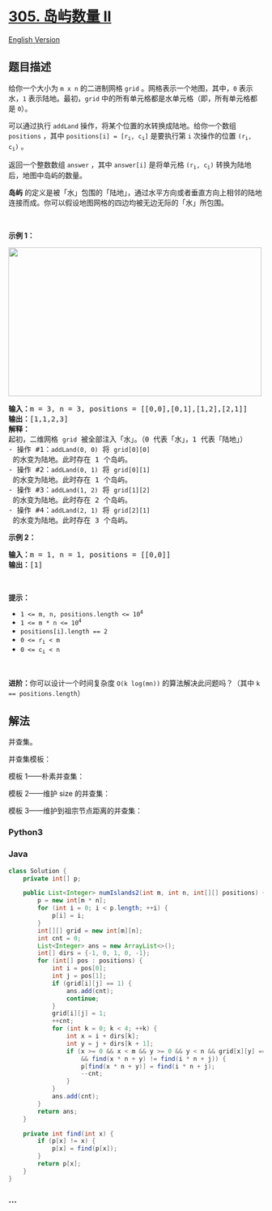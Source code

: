 # [305. 岛屿数量 II](https://leetcode.cn/problems/number-of-islands-ii)

[English Version](/solution/0300-0399/0305.Number%20of%20Islands%20II/README_EN.md)

## 题目描述

<!-- 这里写题目描述 -->

<p>给你一个大小为 <code>m x n</code> 的二进制网格 <code>grid</code> 。网格表示一个地图，其中，<code>0</code> 表示水，<code>1</code> 表示陆地。最初，<code>grid</code> 中的所有单元格都是水单元格（即，所有单元格都是 <code>0</code>）。</p>

<p>可以通过执行 <code>addLand</code> 操作，将某个位置的水转换成陆地。给你一个数组 <code>positions</code> ，其中 <code>positions[i] = [r<sub>i</sub>, c<sub>i</sub>]</code> 是要执行第 <code>i</code> 次操作的位置 <code>(r<sub>i</sub>, c<sub>i</sub>)</code> 。</p>

<p>返回一个整数数组 <code>answer</code> ，其中 <code>answer[i]</code> 是将单元格 <code>(r<sub>i</sub>, c<sub>i</sub>)</code> 转换为陆地后，地图中岛屿的数量。</p>

<p><strong>岛屿</strong> 的定义是被「水」包围的「陆地」，通过水平方向或者垂直方向上相邻的陆地连接而成。你可以假设地图网格的四边均被无边无际的「水」所包围。</p>
&nbsp;

<p><strong>示例 1：</strong></p>
<img alt="" src="https://fastly.jsdelivr.net/gh/doocs/leetcode@main/solution/0300-0399/0305.Number%20of%20Islands%20II/images/tmp-grid.jpg" style="width: 500px; height: 294px;" />
<pre>
<strong>输入：</strong>m = 3, n = 3, positions = [[0,0],[0,1],[1,2],[2,1]]
<strong>输出：</strong>[1,1,2,3]
<strong>解释：</strong>
起初，二维网格&nbsp;<code>grid</code>&nbsp;被全部注入「水」。（0 代表「水」，1 代表「陆地」）
- 操作&nbsp;#1：<code>addLand(0, 0)</code> 将&nbsp;<code>grid[0][0]</code> 的水变为陆地。此时存在 1 个岛屿。
- 操作&nbsp;#2：<code>addLand(0, 1)</code> 将&nbsp;<code>grid[0][1]</code> 的水变为陆地。此时存在 1 个岛屿。
- 操作&nbsp;#3：<code>addLand(1, 2)</code> 将&nbsp;<code>grid[1][2]</code> 的水变为陆地。此时存在 2 个岛屿。
- 操作&nbsp;#4：<code>addLand(2, 1)</code> 将&nbsp;<code>grid[2][1]</code> 的水变为陆地。此时存在 3 个岛屿。
</pre>

<p><strong>示例 2：</strong></p>

<pre>
<strong>输入：</strong>m = 1, n = 1, positions = [[0,0]]
<strong>输出：</strong>[1]
</pre>

<p>&nbsp;</p>

<p><strong>提示：</strong></p>

<ul>
	<li><code>1 &lt;= m, n, positions.length &lt;= 10<sup>4</sup></code></li>
	<li><code>1 &lt;= m * n &lt;= 10<sup>4</sup></code></li>
	<li><code>positions[i].length == 2</code></li>
	<li><code>0 &lt;= r<sub>i</sub> &lt; m</code></li>
	<li><code>0 &lt;= c<sub>i</sub> &lt; n</code></li>
</ul>

<p>&nbsp;</p>

<p><strong>进阶：</strong>你可以设计一个时间复杂度 <code>O(k log(mn))</code> 的算法解决此问题吗？（其中 <code>k == positions.length</code>）</p>

## 解法

<!-- 这里可写通用的实现逻辑 -->

并查集。

并查集模板：

模板 1——朴素并查集：



模板 2——维护 size 的并查集：



模板 3——维护到祖宗节点距离的并查集：



<!-- tabs:start -->

### **Python3**

<!-- 这里可写当前语言的特殊实现逻辑 -->



### **Java**

<!-- 这里可写当前语言的特殊实现逻辑 -->

```java
class Solution {
    private int[] p;

    public List<Integer> numIslands2(int m, int n, int[][] positions) {
        p = new int[m * n];
        for (int i = 0; i < p.length; ++i) {
            p[i] = i;
        }
        int[][] grid = new int[m][n];
        int cnt = 0;
        List<Integer> ans = new ArrayList<>();
        int[] dirs = {-1, 0, 1, 0, -1};
        for (int[] pos : positions) {
            int i = pos[0];
            int j = pos[1];
            if (grid[i][j] == 1) {
                ans.add(cnt);
                continue;
            }
            grid[i][j] = 1;
            ++cnt;
            for (int k = 0; k < 4; ++k) {
                int x = i + dirs[k];
                int y = j + dirs[k + 1];
                if (x >= 0 && x < m && y >= 0 && y < n && grid[x][y] == 1
                    && find(x * n + y) != find(i * n + j)) {
                    p[find(x * n + y)] = find(i * n + j);
                    --cnt;
                }
            }
            ans.add(cnt);
        }
        return ans;
    }

    private int find(int x) {
        if (p[x] != x) {
            p[x] = find(p[x]);
        }
        return p[x];
    }
}
```









### **...**

```

```


